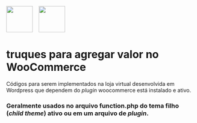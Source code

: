 <img src="https://upload.wikimedia.org/wikipedia/commons/thumb/2/20/WordPress_logo.svg/800px-WordPress_logo.svg.png" height="70" />&nbsp;&nbsp;&nbsp;&nbsp;<img src="https://ps.w.org/woocommerce/assets/icon-128x128.png" height="70" /> 

# truques para agregar valor no WooCommerce
Códigos para serem implementados na loja virtual desenvolvida em Wordpress que dependem do *plugin* woocommerce está instalado e ativo.
### Geralmente usados no arquivo function.php do tema filho (*child theme*) ativo ou em um arquivo de *plugin*.
